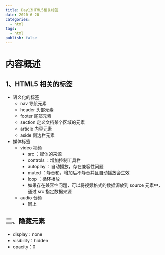 ```yaml
---
title: Day13HTML5相关标签
date: 2020-6-20
categories:
  - html
tags:
  - html
publish: false
---
```


<!-- more -->

# 内容概述

## 1、HTML5 相关的标签

- 语义化的标签
  - nav 导航元素
  - header 头部元素
  - footer 尾部元素
  - section 定义文档某个区域的元素
  - article 内容元素
  - aside 侧边栏元素
- 媒体标签
  - video 视频
    - src ：媒体的来源
    - controls ：增加控制工具栏
    - autoplay ：自动播放，存在兼容性问题
    - muted ：静音和，增加后不静音并且自动播放会生效
    - loop ：循环播放
    - 如果存在兼容性问题，可以将视频格式的数据源放到 source 元素中，通过 src 指定数据来源
  - audio 音频
    - 同上

## 二、隐藏元素

- display：none
- visibility：hidden
- opacity：0
